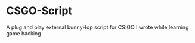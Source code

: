 # CSGO-Script

A plug and play external bunnyHop script for CS:GO I wrote while learning game hacking 

